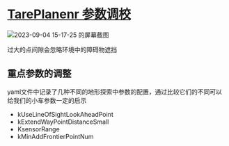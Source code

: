 # [TarePlanenr 参数调校](https://github.com/shu1ong/gitblog/issues/34)

![2023-09-04 15-17-25 的屏幕截图](https://github.com/shu1ong/gitblog/assets/127008177/3ffb6e43-75a9-4fbe-8383-11ac42e7eb40)

过大的点间隙会忽略环境中的障碍物遮挡

## 重点参数的调整
yaml文件中记录了几种不同的地形探索中参数的配置，通过比较它们的不同可以给我们的小车参数一定的启示

- kUseLineOfSightLookAheadPoint
- kExtendWayPointDistanceSmall
- KsensorRange
- kMinAddFrontierPointNum

